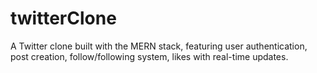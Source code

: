 # twitterClone
A Twitter clone built with the MERN stack, featuring user authentication, post creation, follow/following system, likes with real-time updates.
